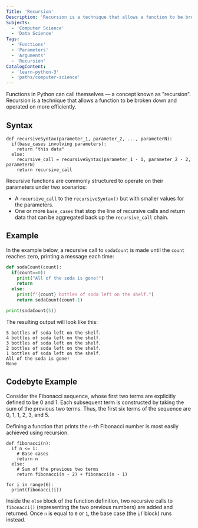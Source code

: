 ```yaml
---
Title: 'Recursion'
Description: 'Recursion is a technique that allows a function to be broken down and operated on more efficiently.'
Subjects:
  - 'Computer Science'
  - 'Data Science'
Tags:
  - 'Functions'
  - 'Parameters'
  - 'Arguments'
  - 'Recursion'
CatalogContent:
  - 'learn-python-3'
  - 'paths/computer-science'
---
```


Functions in Python can call themselves — a concept known as "recursion". Recursion is a technique that allows a function to be broken down and operated on more efficiently.

## Syntax

```pseudo
def recursiveSyntax(parameter_1, parameter_2, ..., parameterN):
  if(base_cases involving parameters):
    return "this data"
  else:
    recursive_call = recursiveSyntax(parameter_1 - 1, parameter_2 - 2, parameterN)
    return recursive_call
```

Recursive functions are commonly structured to operate on their parameters under two scenarios:

- A `recursive_call` to the `recursiveSyntax()` but with smaller values for the parameters.
- One or more `base_cases` that stop the line of recursive calls and return data that can be aggregated back up the `recursive_call` chain.

## Example

In the example below, a recursive call to `sodaCount` is made until the `count` reaches zero, printing a message each time:

```py
def sodaCount(count):
  if(count==0):
    print("All of the soda is gone!")
    return
  else:
    print(f"{count} bottles of soda left on the shelf.")
    return sodaCount(count-1)

print(sodaCount(5))
```

The resulting output will look like this:

```shell
5 bottles of soda left on the shelf.
4 bottles of soda left on the shelf.
3 bottles of soda left on the shelf.
2 bottles of soda left on the shelf.
1 bottles of soda left on the shelf.
All of the soda is gone!
None
```

## Codebyte Example

Consider the Fibonacci sequence, whose first two terms are explicitly defined to be 0 and 1. Each subsequent term is constructed by taking the sum of the previous two terms. Thus, the first six terms of the sequence are 0, 1, 1, 2, 3, and 5.

Defining a function that prints the `n`-th Fibonacci number is most easily achieved using recursion.

```codebyte/python
def fibonacci(n):
  if n <= 1:
    # Base cases
    return n
  else:
    # Sum of the previous two terms
    return fibonacci(n - 2) + fibonacci(n - 1)

for i in range(6):
  print(fibonacci(i))
```

Inside the `else` block of the function definition, two recursive calls to `fibonacci()` (representing the two previous numbers) are added and returned. Once `n` is equal to `0` or `1`, the base case (the `if` block) runs instead.
